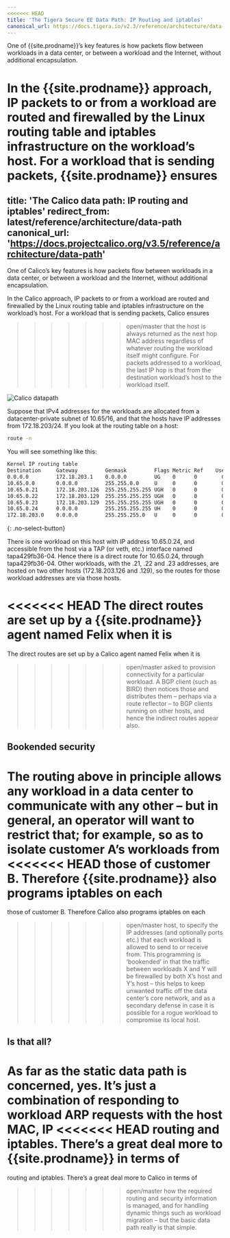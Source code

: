 ```yaml
---
<<<<<<< HEAD
title: 'The Tigera Secure EE Data Path: IP Routing and iptables'
canonical_url: https://docs.tigera.io/v2.3/reference/architecture/data-path
---
```



One of {{site.prodname}}’s key features is how packets flow between workloads in a
data center, or between a workload and the Internet, without additional
encapsulation.

In the {{site.prodname}} approach, IP packets to or from a workload are routed and
firewalled by the Linux routing table and iptables infrastructure on the
workload’s host. For a workload that is sending packets, {{site.prodname}} ensures
=======
title: 'The Calico data path: IP routing and iptables'
redirect_from: latest/reference/architecture/data-path
canonical_url: 'https://docs.projectcalico.org/v3.5/reference/architecture/data-path'
---


One of Calico’s key features is how packets flow between workloads in a
data center, or between a workload and the Internet, without additional
encapsulation.

In the Calico approach, IP packets to or from a workload are routed and
firewalled by the Linux routing table and iptables infrastructure on the
workload’s host. For a workload that is sending packets, Calico ensures
>>>>>>> open/master
that the host is always returned as the next hop MAC address regardless
of whatever routing the workload itself might configure. For packets
addressed to a workload, the last IP hop is that from the destination
workload’s host to the workload itself.

![Calico datapath]({{site.baseurl}}/images/calico-datapath.png)

Suppose that IPv4 addresses for the workloads are allocated from a
datacenter-private subnet of 10.65/16, and that the hosts have IP
addresses from 172.18.203/24. If you look at the routing table on a host:

```bash
route -n
```

You will see something like this:

```bash
Kernel IP routing table
Destination     Gateway         Genmask         Flags Metric Ref    Use Iface
0.0.0.0         172.18.203.1    0.0.0.0         UG    0      0        0 eth0
10.65.0.0       0.0.0.0         255.255.0.0     U     0      0        0 ns-db03ab89-b4
10.65.0.21      172.18.203.126  255.255.255.255 UGH   0      0        0 eth0
10.65.0.22      172.18.203.129  255.255.255.255 UGH   0      0        0 eth0
10.65.0.23      172.18.203.129  255.255.255.255 UGH   0      0        0 eth0
10.65.0.24      0.0.0.0         255.255.255.255 UH    0      0        0 tapa429fb36-04
172.18.203.0    0.0.0.0         255.255.255.0   U     0      0        0 eth0
```
{: .no-select-button}

There is one workload on this host with IP address 10.65.0.24, and
accessible from the host via a TAP (or veth, etc.) interface named
tapa429fb36-04. Hence there is a direct route for 10.65.0.24, through
tapa429fb36-04. Other workloads, with the .21, .22 and .23 addresses,
are hosted on two other hosts (172.18.203.126 and .129), so the routes
for those workload addresses are via those hosts.

<<<<<<< HEAD
The direct routes are set up by a {{site.prodname}} agent named Felix when it is
=======
The direct routes are set up by a Calico agent named Felix when it is
>>>>>>> open/master
asked to provision connectivity for a particular workload. A BGP client
(such as BIRD) then notices those and distributes them – perhaps via a
route reflector – to BGP clients running on other hosts, and hence the
indirect routes appear also.

## Bookended security

The routing above in principle allows any workload in a data center to
communicate with any other – but in general, an operator will want to
restrict that; for example, so as to isolate customer A’s workloads from
<<<<<<< HEAD
those of customer B. Therefore {{site.prodname}} also programs iptables on each
=======
those of customer B. Therefore Calico also programs iptables on each
>>>>>>> open/master
host, to specify the IP addresses (and optionally ports etc.) that each
workload is allowed to send to or receive from. This programming is
‘bookended’ in that the traffic between workloads X and Y will be
firewalled by both X’s host and Y’s host – this helps to keep unwanted
traffic off the data center’s core network, and as a secondary defense
in case it is possible for a rogue workload to compromise its local
host.

## Is that all?

As far as the static data path is concerned, yes. It’s just a
combination of responding to workload ARP requests with the host MAC, IP
<<<<<<< HEAD
routing and iptables. There’s a great deal more to {{site.prodname}} in terms of
=======
routing and iptables. There’s a great deal more to Calico in terms of
>>>>>>> open/master
how the required routing and security information is managed, and for
handling dynamic things such as workload migration – but the basic data
path really is that simple.
